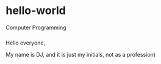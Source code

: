 # hello-world
Computer Programming
###
Hello everyone,

My name is DJ, and it is just my initials, not as a profession)
